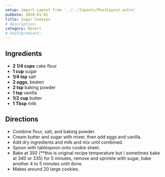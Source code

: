 ```yaml
---
setup: import Layout from '../../layouts/PostLayout.astro'
pubDate: 2018-01-01
title: Sugar Cookies
# description:
category: Desert
# keyIngredient:
---
```


## Ingredients
- **2 1/4 cups** cake flour
- **1 cup** sugar
- **1/4 tsp** salt
- **2 eggs**, beaten
- **2 tsp** baking powder
- **1 tsp** vanilla
- **1/2 cup** butter
- **1 Tbsp** milk

## Directions
- Combine flour, salt, and baking powder.
- Cream butter and sugar with mixer, then add eggs and vanilla.
- Add dry ingredients and milk and mix until combined.
- Spoon with tablespoon onto cookie sheet.
- Bake at 350 (**this is original recipe temperature but I sometimes bake at 340 or 335) for 5 minutes, remove and sprinkle with sugar, bake another 4 to 5 minutes until done.
- Makes around 20 large cookies.
